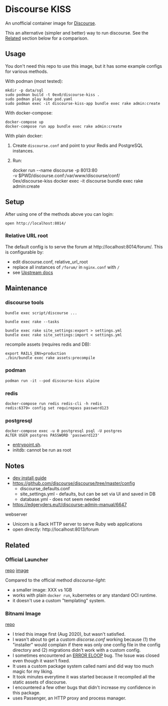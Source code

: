 # Discourse KISS

An unofficial container image for [Discourse](https://www.discourse.org/).

This an alternative (simpler and better) way to run discourse.
See the [Related](#Related) section below for a comparison.

## Usage

You don't need this repo to use this image, but it has some example configs
for various methods.

With podman (most tested):

    mkdir -p data/sql
    sudo podman build -t 0ex0/discourse-kiss .
    sudo podman play kube pod.yaml
    sudo podman exec -it discourse-kiss-app bundle exec rake admin:create

With docker-compose:

    docker-compose up
    docker-compose run app bundle exec rake admin:create

With plain docker:

1. Create `discourse.conf` and point to your Redis and PostgreSQL instances.
2. Run:

    docker run --name discourse -p 8013:80 \
        -v $PWD/discourse.conf:/var/www/discourse/conf/ \
        0ex/discourse-kiss
    docker exec -it discourse bundle exec rake admin:create

## Setup

After using one of the methods above you can login:

    open http://localhost:8014/

### Relative URL root

The default config is to serve the forum at http://localhost:8014/forum/. This is configurable
by:

- edit discourse.conf, relative_url_root
- replace all instances of `/forum/` in `nginx.conf` with `/`
- see [Upstream docs](https://meta.discourse.org/t/subfolder-support-with-docker/30507)

## Maintenance

### discourse tools

    bundle exec script/discourse ...

    bundle exec rake --tasks

    bundle exec rake site_settings:export > settings.yml
    bundle exec rake site_settings:import < settings.yml

recompile assets (requires redis and DB):

    export RAILS_ENV=production
    ./bin/bundle exec rake assets:precompile

### podman

    podman run -it --pod discourse-kiss alpine

### redis

    docker-compose run redis redis-cli -h redis
    redis:6379> config set requirepass password123

### postgresql

    docker-compose exec -u 0 postgresql psql -U postgres
    ALTER USER postgres PASSWORD 'password123'

- [entrypoint.sh](https://github.com/docker-library/postgres/blob/master/docker-entrypoint.sh).
- initdb: cannot be run as root

## Notes

- [dev install guide](https://github.com/discourse/discourse/blob/master/docs/DEVELOPER-ADVANCED.md)
- https://github.com/discourse/discourse/tree/master/config
    - discourse_defaults.conf
    - site_settings.yml - defaults, but can be set via UI and saved in DB
    - database.yml - does not seem needed
- https://edgeryders.eu/t/discourse-admin-manual/6647

webserver
- Unicorn is a Rack HTTP server to serve Ruby web applications
- open directly: http://localhost:8013/forum

## Related

### Official Launcher

[repo](https://github.com/discourse/discourse_docker)
[image](https://hub.docker.com/r/discourse/base)

Compared to the official method *discourse-light*:

- a smaller image: XXX vs 1GB
- works with plain  `docker run`, kubernetes or any standard OCI runtime.
- it doesn't use a custom "templating" system.

### Bitnami Image

[repo](https://github.com/bitnami/bitnami-docker-discourse)

- I tried this image first (Aug 2020), but wasn't satisfied.
- I wasn't about to get a custom *discorse.conf* working because
  (1) the "installer" would complain if there was only one config file
  in the config directory and (2) migrations didn't work with a custom
  config.
- I sometimes encountered an [ERROR ELOOP](https://github.com/bitnami/bitnami-docker-discourse/issues/134#issuecomment-680717910) bug. The Issue was closed even though it wasn't fixed.
- It uses a custom package system called nami and did way too much
  magic for my liking.
- It took minutes everytime it was started because it recompiled all the static
  assets of discourse.
- I encountered a few other bugs that didn't increase my confidence in this package.
- uses Passenger, an HTTP proxy and process manager.

